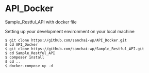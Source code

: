 # API_Docker
Sample_Restful_API  with docker file

Setting up your development environment on your local machine 
```
$ git clone https://github.com/sanchai-wp/API_Docker.git
$ cd API_Docker
$ git clone https://github.com/sanchai-wp/Sample_Restful_API.git
$ cd Sample_Restful_API
$ composer install
$ cd ..
$ docker-compose up -d
```
